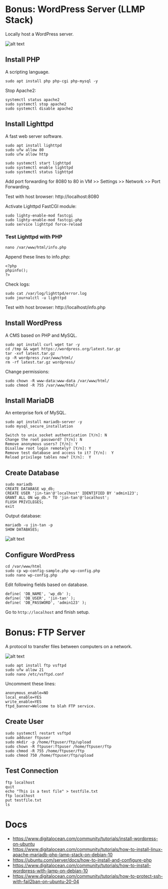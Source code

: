 # Bonus: WordPress Server (LLMP Stack)

Locally host a WordPress server.

![alt text](<Screenshot 2024-07-23 220606.png>)

## Install PHP

A scripting language.

```
sudo apt install php php-cgi php-mysql -y
```

Stop Apache2:

```
systemctl status apache2
sudo systemctl stop apache2
sudo systemctl disable apache2
```

## Install Lighttpd

A fast web server software.

```
sudo apt install lighttpd
sudo ufw allow 80
sudo ufw allow http

sudo systemctl start lighttpd
sudo systemctl enable lighttpd
sudo systemctl status lighttpd
```

Add port forwarding for 8080 to 80 in VM >> Settings >> Network >> Port Forwarding.

Test with host browser: http://localhost:8080

Activate Lighttpd FastCGI module:

```
sudo lighty-enable-mod fastcgi
sudo lighty-enable-mod fastcgi-php
sudo service lighttpd force-reload
```

### Test Lighttpd with PHP

```
nano /var/www/html/info.php
```

Append these lines to info.php:

```
<?php
phpinfo();
?>
```

Check logs:

```
sudo cat /var/log/lighttpd/error.log
sudo journalctl -u lighttpd
```

Test with host browser: http://localhost/info.php

## Install WordPress

A CMS based on PHP and MySQL.

```
sudo apt install curl wget tar -y
cd /tmp && wget https://wordpress.org/latest.tar.gz
tar -xvf latest.tar.gz
cp -R wordpress /var/www/html/
rm -rf latest.tar.gz wordpress/
```

Change permissions:

```
sudo chown -R www-data:www-data /var/www/html/
sudo chmod -R 755 /var/www/html/
```

## Install MariaDB

An enterprise fork of MySQL.

```
sudo apt install mariadb-server -y
sudo mysql_secure_installation

Switch to unix_socket authentication [Y/n]: N
Change the root password? [Y/n]: N
Remove anonymous users? [Y/n]: Y
Disallow root login remotely? [Y/n]: Y
Remove test database and access to it? [Y/n]:  Y
Reload privilege tables now? [Y/n]:  Y
```

## Create Database

```
sudo mariadb
CREATE DATABASE wp_db;
CREATE USER 'jin-tan'@'localhost' IDENTIFIED BY 'admin123';
GRANT ALL ON wp_db.* TO 'jin-tan'@'localhost';
FLUSH PRIVILEGES;
exit
```

Output database:

```
mariadb -u jin-tan -p
SHOW DATABASES;
```

![alt text](<Screenshot 2024-07-23 213153.png>)

## Configure WordPress

```
cd /var/www/html
sudo cp wp-config-sample.php wp-config.php
sudo nano wp-config.php
```

Edit following fields based on database.
```
define( 'DB_NAME', 'wp_db' );
define( 'DB_USER', 'jin-tan' );
define( 'DB_PASSWORD', 'admin123' );
```

Go to `http://localhost` and finish setup.

# Bonus: FTP Server

A protocol to transfer files between computers on a network.

![alt text](<Screenshot 2024-07-23 225503.png>)

```
sudo apt install ftp vsftpd
sudo ufw allow 21
sudo nano /etc/vsftpd.conf
```

Uncomment these lines:

```
anonymous_enable=NO
local_enable=YES
write_enable=YES
ftpd_banner=Welcome to blah FTP service.
```

## Create User

```
sudo systemctl restart vsftpd
sudo adduser ftpuser
sudo mkdir -p /home/ftpuser/ftp/upload
sudo chown -R ftpuser:ftpuser /home/ftpuser/ftp
sudo chmod -R 755 /home/ftpuser/ftp
sudo chmod 750 /home/ftpuser/ftp/upload
```

## Test Connection

```
ftp localhost
quit
echo "This is a test file" > testfile.txt
ftp localhost
put testfile.txt
ls
```

# Docs

- https://www.digitalocean.com/community/tutorials/install-wordpress-on-ubuntu
- https://www.digitalocean.com/community/tutorials/how-to-install-linux-apache-mariadb-php-lamp-stack-on-debian-10
- https://ubuntu.com/server/docs/how-to-install-and-configure-php
- https://www.digitalocean.com/community/tutorials/how-to-install-wordpress-with-lamp-on-debian-10
- https://www.digitalocean.com/community/tutorials/how-to-protect-ssh-with-fail2ban-on-ubuntu-20-04
